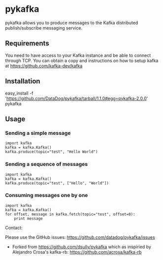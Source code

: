 # pykafka

pykafka allows you to produce messages to the Kafka distributed publish/subscribe messaging service.

## Requirements

You need to have access to your Kafka instance and be able to connect through
TCP. You can obtain a copy and instructions on how to setup kafka at
https://github.com/kafka-dev/kafka

## Installation
easy_install -f 'https://github.com/DataDog/pykafka/tarball/1.1.0#egg=pykafka-2.0.0' pykafka

## Usage

### Sending a simple message

    import kafka
    kafka = kafka.Kafka()
    kafka.produce(topic="test", "Hello World")

### Sending a sequence of messages

    import kafka
    kafka = kafka.Kafka()
    kafka.produce(topic="test", ["Hello", "World"])

### Consuming messages one by one

    import kafka
    kafka = kafka.Kafka()
    for offset, message in kafka.fetch(topic="test", offset=0):
		print message


Contact:

Please use the GitHub issues: https://github.com/datadog/pykafka/issues

* Forked from https://github.com/dsully/pykafka which as inspiried by Alejandro Crosa's kafka-rb: https://github.com/acrosa/kafka-rb
